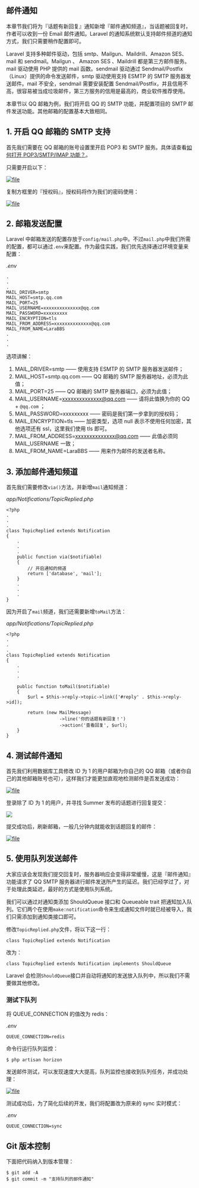 ## 邮件通知

本章节我们将为『话题有新回复』通知新增『邮件通知频道』，当话题被回复时，作者可以收到一份 Email 邮件通知。Laravel 的通知系统默认支持邮件频道的通知方式，我们只需要稍作配置即可。

Laravel 支持多种邮件驱动，包括 smtp、Mailgun、Maildrill、Amazon SES、mail 和 sendmail。Mailgun 、 Amazon SES 、Maildrill 都是第三方邮件服务。mail 驱动使用 PHP 提供的 mail 函数。sendmail 驱动通过 Sendmail/Postfix（Linux）提供的命令发送邮件，smtp 驱动使用支持 ESMTP 的 SMTP 服务器发送邮件。mail 不安全，sendmail 需要安装配置 Sendmail/Postfix，并且信用不高，很容易被当成垃圾邮件，第三方服务的信用是最高的，商业软件推荐使用。

本章节以 QQ 邮箱为例，我们将开启 QQ 的 SMTP 功能，并配置项目的 SMTP 邮件发送功能。其他邮箱的配置基本大致相同。

## 1. 开启 QQ 邮箱的 SMTP 支持

首先我们需要在 QQ 邮箱的账号设置里开启 POP3 和 SMTP 服务。具体请查看[如何打开 POP3/SMTP/IMAP 功能？](http://service.mail.qq.com/cgi-bin/help?subtype=1&id=28&no=166)。

只需要开启以下：

[![](https://iocaffcdn.phphub.org/uploads/images/201710/23/1/6vbb8bto8O.png "file")](https://iocaffcdn.phphub.org/uploads/images/201710/23/1/6vbb8bto8O.png)

复制方框里的『授权码』，授权码将作为我们的密码使用：

[![](https://iocaffcdn.phphub.org/uploads/images/201710/23/1/POcuxq8WDd.png "file")](https://iocaffcdn.phphub.org/uploads/images/201710/23/1/POcuxq8WDd.png)

## 2. 邮箱发送配置

Laravel 中邮箱发送的配置存放于`config/mail.php`中。不过`mail.php`中我们所需的配置，都可以通过`.env`来配置。作为最佳实践，我们优先选择通过环境变量来配置：

_.env_

```
.
.
.
MAIL_DRIVER=smtp
MAIL_HOST=smtp.qq.com
MAIL_PORT=25
MAIL_USERNAME=xxxxxxxxxxxxxx@qq.com
MAIL_PASSWORD=xxxxxxxxx
MAIL_ENCRYPTION=tls
MAIL_FROM_ADDRESS=xxxxxxxxxxxxxx@qq.com
MAIL_FROM_NAME=LaraBBS
.
.
.
```

选项讲解：

1. MAIL\_DRIVER=smtp —— 使用支持 ESMTP 的 SMTP 服务器发送邮件；
2. MAIL\_HOST=smtp.qq.com —— QQ 邮箱的 SMTP 服务器地址，必须为此值；
3. MAIL\_PORT=25 —— QQ 邮箱的 SMTP 服务器端口，必须为此值；
4. MAIL\_USERNAME=xxxxxxxxxxxxxx@qq.com —— 请将此值换为你的 QQ +
   `@qq.com`
   ；
5. MAIL\_PASSWORD=xxxxxxxxx —— 密码是我们第一步拿到的授权码；
6. MAIL\_ENCRYPTION=tls —— 加密类型，选项 null 表示不使用任何加密，其他选项还有 ssl，这里我们使用 tls 即可。
7. MAIL\_FROM\_ADDRESS=xxxxxxxxxxxxxx@qq.com —— 此值必须同 MAIL\_USERNAME 一致；
8. MAIL\_FROM\_NAME=LaraBBS —— 用来作为邮件的发送者名称。

## 3. 添加邮件通知频道

首先我们需要修改`via()`方法，并新增`mail`通知频道：

_app/Notifications/TopicReplied.php_

```
<?php
.
.
.
class TopicReplied extends Notification
{
    .
    .
    .
    public function via($notifiable)
    {
        // 开启通知的频道
        return ['database', 'mail'];
    }
    .
    .
    .
}
```

因为开启了`mail`频道，我们还需要新增`toMail`方法：

_app/Notifications/TopicReplied.php_

```
<?php
.
.
.
class TopicReplied extends Notification
{
    .
    .
    .

    public function toMail($notifiable)
    {
        $url = $this->reply->topic->link(['#reply' . $this->reply->id]);

        return (new MailMessage)
                    ->line('你的话题有新回复！')
                    ->action('查看回复', $url);
    }
}
```

## 4. 测试邮件通知

首先我们利用数据库工具修改 ID 为 1 的用户邮箱为你自己的 QQ 邮箱（或者你自己的其他邮箱账号也可），这样我们才能更加直观地检测邮件是否发送成功：

[![](https://iocaffcdn.phphub.org/uploads/images/201710/23/1/28CzwMac8F.png "file")](https://iocaffcdn.phphub.org/uploads/images/201710/23/1/28CzwMac8F.png)

登录除了 ID 为 1 的用户，并寻找 Summer 发布的话题进行回复提交：

[![](https://iocaffcdn.phphub.org/uploads/images/201710/23/1/9hjxH1QlKn.png)](https://iocaffcdn.phphub.org/uploads/images/201710/23/1/9hjxH1QlKn.png)

提交成功后，刷新邮箱，一般几分钟内就能收到话题回复的邮件：

[![](https://iocaffcdn.phphub.org/uploads/images/201710/23/1/9rwfTZnlR3.png "file")](https://iocaffcdn.phphub.org/uploads/images/201710/23/1/9rwfTZnlR3.png)

## 5. 使用队列发送邮件

大家应该会发现我们提交回复时，服务器响应会变得非常缓慢，这是『邮件通知』功能请求了 QQ SMTP 服务器进行邮件发送所产生的延迟。我们已经学过了，对于处理此类延迟，最好的方式是使用队列系统。

我们可以通过对通知类添加 ShouldQueue 接口和 Queueable trait 把通知加入队列。它们两个在使用`make:notification`命令来生成通知文件时就已经被导入，我们只需添加到通知类接口即可。

修改`TopicReplied.php`文件，将以下这一行：

```
class TopicReplied extends Notification
```

改为：

```
class TopicReplied extends Notification implements ShouldQueue
```

Laravel 会检测`ShouldQueue`接口并自动将通知的发送放入队列中，所以我们不需要做其他修改。

### 测试下队列

将 QUEUE\_CONNECTION 的值改为 redis：

_.env_

```
QUEUE_CONNECTION=redis
```

命令行运行队列监控：

```
$ php artisan horizon
```

发送邮件测试，可以发现速度大大提高，队列监控也接收到队列任务，并成功处理：

[![](https://iocaffcdn.phphub.org/uploads/images/201710/23/1/3URvP6JMBe.gif "file")](https://iocaffcdn.phphub.org/uploads/images/201710/23/1/3URvP6JMBe.gif)

测试成功后，为了简化后续的开发，我们将配置改为原来的 sync 实时模式：

_.env_

```
QUEUE_CONNECTION=sync
```

## Git 版本控制

下面把代码纳入到版本管理：

```
$ git add -A
$ git commit -m "支持队列的邮件通知"
```



